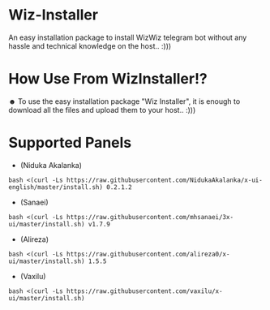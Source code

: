 # Wiz-Installer
 An easy installation package to install WizWiz telegram bot without any hassle and technical knowledge on the host.. :)))
 
# How Use From WizInstaller!?
☻ To use the easy installation package "Wiz Installer", it is enough to download all the files and upload them to your host.. :)))

# Supported Panels
- (Niduka Akalanka)
````
bash <(curl -Ls https://raw.githubusercontent.com/NidukaAkalanka/x-ui-english/master/install.sh) 0.2.1.2
````
- (Sanaei)
````
bash <(curl -Ls https://raw.githubusercontent.com/mhsanaei/3x-ui/master/install.sh) v1.7.9
````
- (Alireza)
````
bash <(curl -Ls https://raw.githubusercontent.com/alireza0/x-ui/master/install.sh) 1.5.5
````
- (Vaxilu)
````
bash <(curl -Ls https://raw.githubusercontent.com/vaxilu/x-ui/master/install.sh)
````
